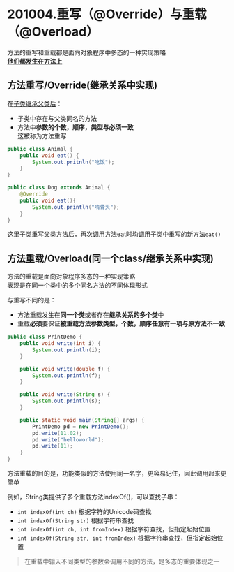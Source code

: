# 201004.重写（@Override）与重载（@Overload）
方法的重写和重载都是面向对象程序中多态的一种实现策略  
<u>**他们都发生在方法上**</u>  

## 方法重写/Override(继承关系中实现)
在<u>子类继承父类后</u>：  
* 子类中存在与父类同名的方法  
* 方法中**参数的个数，顺序，类型与必须一致**  
这被称为方法重写
```java
public class Animal {
    public void eat() {
        System.out.pritnln("吃饭");
    }     
}

public class Dog extends Animal {
    @Override
    public void eat(){
        System.out.println("啃骨头");
    }
}
```

这里子类重写父类方法后，再次调用方法eat时均调用子类中重写的新方法`eat()`

## 方法重载/Overload(同一个class/继承关系中实现)
方法的重载是面向对象程序多态的一种实现策略  
表现是在同一个类中的多个同名方法的不同体现形式  

与重写不同的是：
* 方法重载发生在**同一个类**或者存在**继承关系的多个类**中  
* 重载**必须**要保证**被重载方法参数类型，个数，顺序任意有一项与原方法不一致**
```java
public class PrintDemo {
    public void write(int i) {
        System.out.println(i);
    }

    public void write(double f) {
        System.out.println(f);
    }

    public void write(String s) {
        System.out.println(s);
    }

    public static void main(String[] args) {
        PrintDemo pd = new PrintDemo();
        pd.write(11.02);
        pd.write("helloworld");
        pd.write(11);
    }
}
```

方法重载的目的是，功能类似的方法使用同一名字，更容易记住，因此调用起来更简单  

例如，String类提供了多个重载方法indexOf()，可以查找子串：
* `int indexOf(int ch)` 根据字符的Unicode码查找
* `int indexOf(String str)` 根据字符串查找
* `int indexOf(int ch, int fromIndex)` 根据字符查找，但指定起始位置
* `int indexOf(String str, int fromIndex)` 根据字符串查找，但指定起始位置

> 在重载中输入不同类型的参数会调用不同的方法，是多态的重要体现之一
